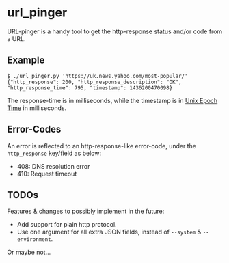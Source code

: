 # url_pinger

URL-pinger is a handy tool to get the http-response status and/or code from a URL.

## Example

~~~
$ ./url_pinger.py 'https://uk.news.yahoo.com/most-popular/'
{"http_response": 200, "http_response_description": "OK", "http_response_time": 795, "timestamp": 1436200470098}
~~~
The response-time is in milliseconds, while the timestamp is in [Unix Epoch Time](https://en.wikipedia.org/wiki/Unix_time) in milliseconds.

## Error-Codes

An error is reflected to an http-response-like error-code, under the `http_response` key/field as below:

- 408: DNS resolution error
- 410: Request timeout

## TODOs

Features & changes to possibly implement in the future:

- Add support for plain http protocol.
- Use one argument for all extra JSON fields, instead of `--system` & `--environment`.

Or maybe not...
